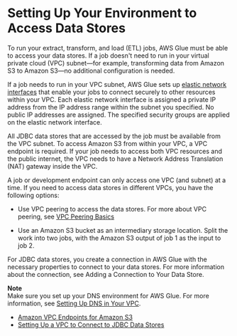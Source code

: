# Setting Up Your Environment to Access Data Stores<a name="start-connecting"></a>

To run your extract, transform, and load \(ETL\) jobs, AWS Glue must be able to access your data stores\. If a job doesn't need to run in your virtual private cloud \(VPC\) subnet—for example, transforming data from Amazon S3 to Amazon S3—no additional configuration is needed\.

If a job needs to run in your VPC subnet, AWS Glue  sets up [elastic network interfaces](http://docs.aws.amazon.com/AmazonVPC/latest/UserGuide/VPC_ElasticNetworkInterfaces.html) that enable your jobs to connect securely to other resources within your VPC\. Each elastic network interface is assigned a private IP address from the IP address range within the subnet you specified\. No public IP addresses are assigned\. The specified security groups are applied on the elastic network interface\.

All JDBC data stores that are accessed by the job must be available from the VPC subnet\. To access Amazon S3 from within your VPC, a VPC endpoint is required\. If your job needs to access both VPC resources and the public internet,  the VPC needs to have a Network Address Translation \(NAT\) gateway inside the VPC\.

 A job or development endpoint can only access one VPC \(and subnet\) at a time\. If you need to access data stores in different VPCs, you have the following options: 

+ Use VPC peering to access the data stores\. For more about VPC peering, see [VPC Peering Basics](http://docs.aws.amazon.com/AmazonVPC/latest/PeeringGuide/vpc-peering-basics.html) 

+ Use an Amazon S3 bucket as an intermediary storage location\. Split the work into two jobs, with the Amazon S3 output of job 1 as the input to job 2\.

For JDBC data stores, you create a connection in AWS Glue with the necessary properties to connect to your data stores\. For more information about the connection, see Adding a Connection to Your Data Store\.

**Note**  
Make sure you set up your DNS environment for AWS Glue\. For more information, see [Setting Up DNS in Your VPC](set-up-vpc-dns.md)\. 


+ [Amazon VPC Endpoints for Amazon S3](vpc-endpoints-s3.md)
+ [Setting Up a VPC to Connect to JDBC Data Stores](setup-vpc-for-glue-access.md)